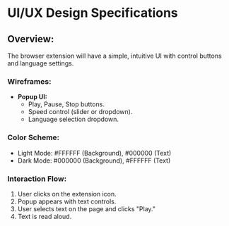# UI/UX Design Specifications

## Overview:
The browser extension will have a simple, intuitive UI with control buttons and language settings.

### Wireframes:
- **Popup UI:**
  - Play, Pause, Stop buttons.
  - Speed control (slider or dropdown).
  - Language selection dropdown.

### Color Scheme:
- Light Mode: #FFFFFF (Background), #000000 (Text)
- Dark Mode: #000000 (Background), #FFFFFF (Text)

### Interaction Flow:
1. User clicks on the extension icon.
2. Popup appears with text controls.
3. User selects text on the page and clicks "Play."
4. Text is read aloud.